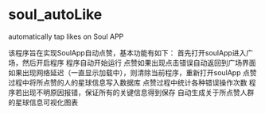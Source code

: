 # soul_autoLike
automatically tap likes on Soul APP


该程序旨在实现SoulApp自动点赞，基本功能有如下：
  首先打开soulApp进入广场，然后开启程序
  程序自动开始运行
  点赞如果出现点击错误自动返回到广场界面
  如果出现网络延迟（一直显示加载中），则清除当前程序，重新打开soulApp
  点赞过程中将所点赞的人的星球信息写入数据库
  点赞过程中统计各种错误操作次数
  程序若出现不明原因报错，保证所有的关键信息得到保存
  自动生成关于所点赞人群的星球信息可视化图表
